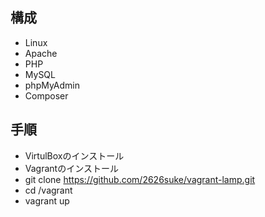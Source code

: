 ## 構成
+ Linux
+ Apache
+ PHP
+ MySQL
+ phpMyAdmin
+ Composer

## 手順
+ VirtulBoxのインストール
+ Vagrantのインストール
+ git clone https://github.com/2626suke/vagrant-lamp.git
+ cd /vagrant
+ vagrant up
